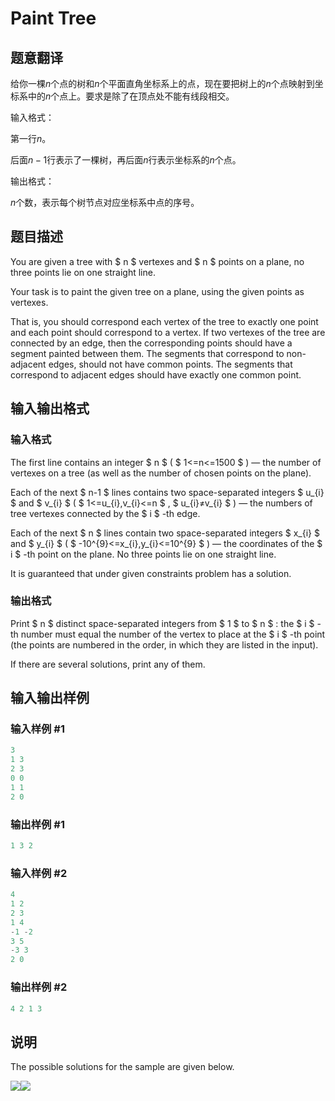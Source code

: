 # Paint Tree

## 题意翻译

给你一棵$n$个点的树和$n$个平面直角坐标系上的点，现在要把树上的$n$个点映射到坐标系中的$n$个点上。要求是除了在顶点处不能有线段相交。

输入格式：

第一行$n$。

后面$n-1$行表示了一棵树，再后面$n$行表示坐标系的$n$个点。

输出格式：

$n$个数，表示每个树节点对应坐标系中点的序号。

## 题目描述

You are given a tree with $ n $ vertexes and $ n $ points on a plane, no three points lie on one straight line.

Your task is to paint the given tree on a plane, using the given points as vertexes.

That is, you should correspond each vertex of the tree to exactly one point and each point should correspond to a vertex. If two vertexes of the tree are connected by an edge, then the corresponding points should have a segment painted between them. The segments that correspond to non-adjacent edges, should not have common points. The segments that correspond to adjacent edges should have exactly one common point.

## 输入输出格式

### 输入格式

The first line contains an integer $ n $ ( $ 1<=n<=1500 $ ) — the number of vertexes on a tree (as well as the number of chosen points on the plane).

Each of the next $ n-1 $ lines contains two space-separated integers $ u_{i} $ and $ v_{i} $ ( $ 1<=u_{i},v_{i}<=n $ , $ u_{i}≠v_{i} $ ) — the numbers of tree vertexes connected by the $ i $ -th edge.

Each of the next $ n $ lines contain two space-separated integers $ x_{i} $ and $ y_{i} $ ( $ -10^{9}<=x_{i},y_{i}<=10^{9} $ ) — the coordinates of the $ i $ -th point on the plane. No three points lie on one straight line.

It is guaranteed that under given constraints problem has a solution.

### 输出格式

Print $ n $ distinct space-separated integers from $ 1 $ to $ n $ : the $ i $ -th number must equal the number of the vertex to place at the $ i $ -th point (the points are numbered in the order, in which they are listed in the input).

If there are several solutions, print any of them.

## 输入输出样例

### 输入样例 #1

```cpp
3
1 3
2 3
0 0
1 1
2 0

```
### 输出样例 #1

```cpp
1 3 2

```
### 输入样例 #2

```cpp
4
1 2
2 3
1 4
-1 -2
3 5
-3 3
2 0

```
### 输出样例 #2

```cpp
4 2 1 3

```
## 说明

The possible solutions for the sample are given below.

![](https://cdn.luogu.com.cn/upload/vjudge_pic/CF196C/a95f8b6fcfb254d1f8656b062aef9bc93b0460d0.png)![](https://cdn.luogu.com.cn/upload/vjudge_pic/CF196C/dfe0db226de1aa42fb5962aa07f4d0c31fb72c9c.png)

